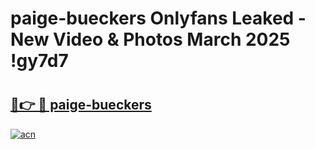 # paige-bueckers Onlyfans Leaked - New Video & Photos March 2025 !gy7d7

# <h2><a href="https://xspq76.iuczelnia.edu.pl?title=paige-bueckers&ref=gy7d7">🔗👉 🔴 paige-bueckers</a></h2>

[![acn](https://github.com/user-attachments/assets/0f9c940e-d8b0-45ae-aac7-cd30a18b3e1c)](https://xspq76.iuczelnia.edu.pl?title=paige-bueckers&ref=gy7d7)

